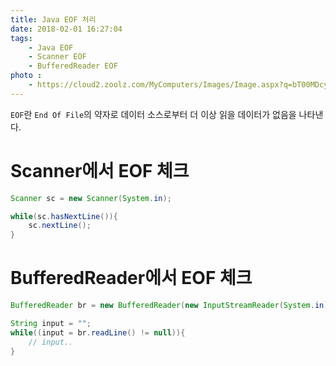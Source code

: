 ```yaml
---
title: Java EOF 처리
date: 2018-02-01 16:27:04
tags:
    - Java EOF
    - Scanner EOF
    - BufferedReader EOF
photo : 
    - https://cloud2.zoolz.com/MyComputers/Images/Image.aspx?q=bT00MDcyNDcma2V5PTIwOTU2NzI2MjcmdHlwZT1sJno9MjIvMDQvMjAxOCAxMjo1OQ==
---
```


`EOF`란 `End Of File`의 약자로 데이터 소스로부터 더 이상 읽을 데이터가 없음을 나타낸다.  

# Scanner에서 EOF 체크
```java
Scanner sc = new Scanner(System.in);

while(sc.hasNextLine()){
    sc.nextLine();
}
```

# BufferedReader에서 EOF 체크
```java
BufferedReader br = new BufferedReader(new InputStreamReader(System.in));

String input = "";
while((input = br.readLine() != null)){
    // input..
}
```

<!-- more -->